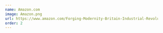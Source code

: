 ```yaml
---
name: Amazon.com
image: Amazon.png
url: https://www.amazon.com/Forging-Modernity-Britain-Industrial-Revolution/dp/0718896866
order: 2
---
```

